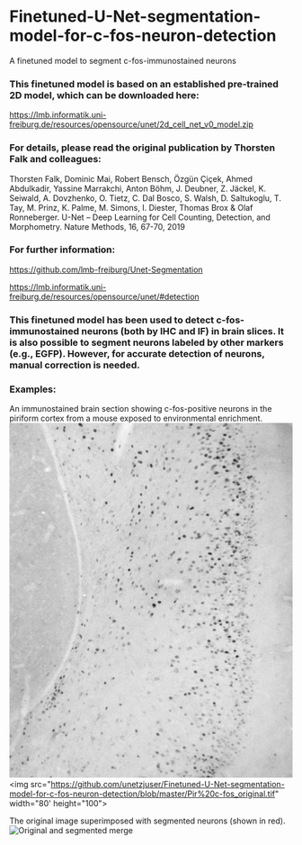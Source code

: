 # Finetuned-U-Net-segmentation-model-for-c-fos-neuron-detection
A finetuned model to segment c-fos-immunostained neurons

### This finetuned model is based on an established pre-trained 2D model, which can be downloaded here:
https://lmb.informatik.uni-freiburg.de/resources/opensource/unet/2d_cell_net_v0_model.zip

### For details, please read the original publication by Thorsten Falk and colleagues:
Thorsten Falk, Dominic Mai, Robert Bensch, Özgün Çiçek, Ahmed Abdulkadir, Yassine Marrakchi, Anton Böhm, J. Deubner, Z. Jäckel, K. Seiwald, A. Dovzhenko, O. Tietz, C. Dal Bosco, S. Walsh, D. Saltukoglu, T. Tay, M. Prinz, K. Palme, M. Simons, I. Diester, Thomas Brox & Olaf Ronneberger. U-Net – Deep Learning for Cell Counting, Detection, and Morphometry. Nature Methods, 16, 67-70, 2019

### For further information:
https://github.com/lmb-freiburg/Unet-Segmentation

https://lmb.informatik.uni-freiburg.de/resources/opensource/unet/#detection


### This finetuned model has been used to detect c-fos-immunostained neurons (both by IHC and IF) in brain slices. It is also possible to segment neurons labeled by other markers (e.g., EGFP). However, for accurate detection of neurons, manual correction is needed.

### Examples:
An immunostained brain section showing c-fos-positive neurons in the piriform cortex from a mouse exposed to environmental enrichment.
![Original c-fos image](https://github.com/unetzjuser/Finetuned-U-Net-segmentation-model-for-c-fos-neuron-detection/blob/master/Pir%20c-fos_original.tif)
<img src="https://github.com/unetzjuser/Finetuned-U-Net-segmentation-model-for-c-fos-neuron-detection/blob/master/Pir%20c-fos_original.tif" width="80' height="100"><br/>

The original image superimposed with segmented neurons (shown in red).
![Original and segmented merge](https://github.com/unetzjuser/Finetuned-U-Net-segmentation-model-for-c-fos-neuron-detection/blob/master/Pir%20c-fos_merge.tif)

